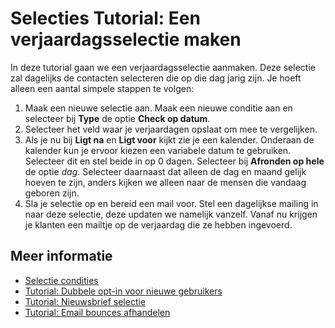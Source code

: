 # Selecties Tutorial: Een verjaardagsselectie maken

In deze tutorial gaan we een verjaardagsselectie aanmaken. Deze selectie 
zal dagelijks de contacten selecteren die op die dag jarig zijn. Je hoeft 
alleen een aantal simpele stappen te volgen:

1. Maak een nieuwe selectie aan. Maak een nieuwe conditie aan en selecteer 
bij **Type** de optie **Check op datum**. 
2. Selecteer het veld waar je verjaardagen opslaat om mee te vergelijken. 
3. Als je nu bij **Ligt na** en **Ligt voor** kijkt zie je een kalender. 
Onderaan de kalender kun je ervoor kiezen een variabele datum te gebruiken. 
Selecteer dit en stel beide in op 0 dagen. Selecteer bij **Afronden op hele** 
de optie *dag*. Selecteer daarnaast dat alleen de dag en maand gelijk hoeven 
te zijn, anders kijken we alleen naar de mensen die vandaag geboren zijn.
4. Sla je selectie op en bereid een mail voor. Stel een dagelijkse mailing 
in naar deze selectie, deze updaten we namelijk vanzelf. Vanaf nu krijgen je 
klanten een mailtje op de verjaardag die ze hebben ingevoerd.

## Meer informatie

* [Selectie condities](./selections-conditions)
* [Tutorial: Dubbele opt-in voor nieuwe gebruikers](./create-a-double-optin-for-new-subscribers)
* [Tutorial: Nieuwsbrief selectie](./create-a-mailing-list)
* [Tutorial: Email bounces afhandelen](./automatically-process-bounces)
